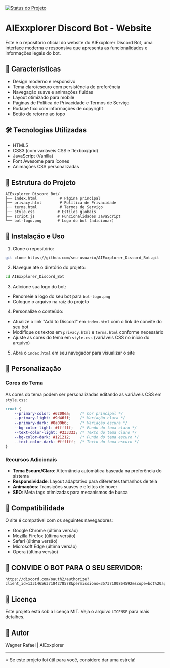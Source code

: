 [![Status do Projeto](https://img.shields.io/badge/Status-Em%20Desenvolvimento-yellow.svg)](#)

# AIExxplorer Discord Bot - Website

Este é o repositório oficial do website do AIExxplorer Discord Bot, uma interface moderna e responsiva que apresenta as funcionalidades e informações legais do bot.

## 🌟 Características

- Design moderno e responsivo
- Tema claro/escuro com persistência de preferência
- Navegação suave e animações fluidas
- Layout otimizado para mobile
- Páginas de Política de Privacidade e Termos de Serviço
- Rodapé fixo com informações de copyright
- Botão de retorno ao topo

## 🛠️ Tecnologias Utilizadas

- HTML5
- CSS3 (com variáveis CSS e flexbox/grid)
- JavaScript (Vanilla)
- Font Awesome para ícones
- Animações CSS personalizadas

## 📂 Estrutura do Projeto

```
AIExxplorer_Discord_Bot/
├── index.html          # Página principal
├── privacy.html        # Política de Privacidade
├── terms.html          # Termos de Serviço
├── style.css          # Estilos globais
├── script.js          # Funcionalidades JavaScript
└── bot-logo.png       # Logo do bot (adicionar)
```

## 🚀 Instalação e Uso

1. Clone o repositório:
```bash
git clone https://github.com/seu-usuario/AIExxplorer_Discord_Bot.git
```

2. Navegue até o diretório do projeto:
```bash
cd AIExxplorer_Discord_Bot
```

3. Adicione sua logo do bot:
- Renomeie a logo do seu bot para `bot-logo.png`
- Coloque o arquivo na raiz do projeto

4. Personalize o conteúdo:
- Atualize o link "Add to Discord" em `index.html` com o link de convite do seu bot
- Modifique os textos em `privacy.html` e `terms.html` conforme necessário
- Ajuste as cores do tema em `style.css` (variáveis CSS no início do arquivo)

5. Abra o `index.html` em seu navegador para visualizar o site

## 🎨 Personalização

### Cores do Tema

As cores do tema podem ser personalizadas editando as variáveis CSS em `style.css`:

```css
:root {
    --primary-color: #6200ea;    /* Cor principal */
    --primary-light: #9d46ff;    /* Variação clara */
    --primary-dark: #0a00b6;     /* Variação escura */
    --bg-color-light: #ffffff;   /* Fundo do tema claro */
    --text-color-light: #333333; /* Texto do tema claro */
    --bg-color-dark: #121212;    /* Fundo do tema escuro */
    --text-color-dark: #ffffff;  /* Texto do tema escuro */
}
```

### Recursos Adicionais

- **Tema Escuro/Claro**: Alternância automática baseada na preferência do sistema
- **Responsividade**: Layout adaptativo para diferentes tamanhos de tela
- **Animações**: Transições suaves e efeitos de hover
- **SEO**: Meta tags otimizadas para mecanismos de busca

## 📱 Compatibilidade

O site é compatível com os seguintes navegadores:
- Google Chrome (última versão)
- Mozilla Firefox (última versão)
- Safari (última versão)
- Microsoft Edge (última versão)
- Opera (última versão)

## 🤝 CONVIDE O BOT PARA O SEU SERVIDOR:

```
https://discord.com/oauth2/authorize?client_id=1331465637184278578&permissions=35737100864592&scope=bot%20applications.commands
```

## 📄 Licença

Este projeto está sob a licença MIT. Veja o arquivo `LICENSE` para mais detalhes.

## 👤 Autor

Wagner Rafael | AIExxplorer

---

⭐ Se este projeto foi útil para você, considere dar uma estrela!
